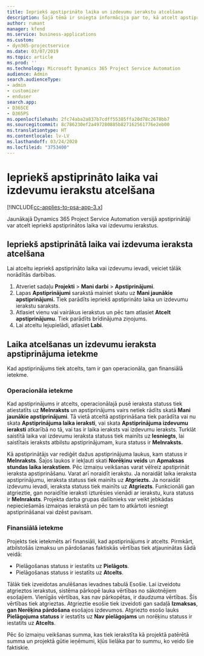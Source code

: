 ```yaml
---
title: Iepriekš apstiprināto laika un izdevumu ierakstu atcelšana
description: Šajā tēmā ir sniegta informācija par to, kā atcelt apstiprinātu projekta laiku un izmaksu darbību.
author: rumant
manager: kfend
ms.service: business-applications
ms.custom:
- dyn365-projectservice
ms.date: 03/07/2019
ms.topic: article
ms.prod: ''
ms.technology: Microsoft Dynamics 365 Project Service Automation
audience: Admin
search.audienceType:
- admin
- customizer
- enduser
search.app:
- D365CE
- D365PS
ms.openlocfilehash: 2fc74aba2a837b7cdff55385ffa20d78c2678bb7
ms.sourcegitcommit: 8c786230ef2a497280885b827162561776e2eb00
ms.translationtype: HT
ms.contentlocale: lv-LV
ms.lasthandoff: 03/24/2020
ms.locfileid: "3753400"
---
```

# <a name="cancel-previously-approved-time-or-expense-entries"></a>Iepriekš apstiprināto laika vai izdevumu ierakstu atcelšana

[!INCLUDE[cc-applies-to-psa-app-3.x](../includes/cc-applies-to-psa-app-3x.md)]

Jaunākajā Dynamics 365 Project Service Automation versijā apstiprinātāji var atcelt iepriekš apstiprinātos laika vai izdevumu ierakstus.

## <a name="cancel-a-previously-approved-time-or-expense-entry"></a>Iepriekš apstiprinātā laika vai izdevuma ieraksta atcelšana

Lai atceltu iepriekš apstiprināto laika vai izdevumu ievadi, veiciet tālāk norādītās darbības.

1. Atveriet sadaļu **Projekti** \> **Mani darbi** \> **Apstiprinājumi**.
2. Lapas **Apstiprinājumi** sarakstā mainiet skatu uz **Mani jaunākie apstiprinājumi.** Tiek parādīts iepriekš apstiprināto laika un izdevumu ierakstu saraksts.
3. Atlasiet vienu vai vairākus ierakstus un pēc tam atlasiet **Atcelt apstiprinājumu**. Tiek parādīts brīdinājuma ziņojums.
4. Lai atceltu lejupielādi, atlasiet **Labi**.

## <a name="understand-the-impact-of-canceling-a-time-or-expense-entry-approval"></a>Laika atcelšanas un izdevumu ieraksta apstiprinājuma ietekme

Kad apstiprinājums tiek atcelts, tam ir gan operacionāla, gan finansiālā ietekme.

### <a name="operational-impact"></a>Operacionāla ietekme

Kad apstiprinājums ir atcelts, operacionālajā pusē ieraksta statuss tiek atiestatīts uz **Melnraksts** un apstiprinājums vairs netiek rādīts skatā **Mani jaunākie apstiprinājumi**. Tā vietā atceltā apstiprināšana tiek parādīta vai nu skata **Apstiprinājuma laika ieraksti**, vai skata **Apstiprinājuma izdevumu ieraksti** atkarībā no tā, vai tas ir laika ieraksts vai izdevumu ieraksts. Turklāt saistītā laika vai izdevumu ieraksta statuss tiek mainīts uz **Iesniegts**, lai saistītais ieraksts atbilstu apstiprinājumam, kura statuss ir **Melnraksts.**

Kā apstiprinātājs var rediģēt dažus apstiprinājuma laukus, kam statuss ir **Melnraksts**. Šajos laukos ir iekļauti skati **Norēķinu veids** un **Apmaksas stundas laika ierakstiem**. Pēc izmaiņu veikšanas varat vēlreiz apstiprināt ieraksta apstiprināšanu. Varat arī noraidīt ierakstu. Ja noraidāt laika ieraksta apstiprinājumu, ieraksta statuss tiek mainīts uz **Atgriezts.** Ja noraidāt izdevumu ievadi, ieraksta statuss tiek mainīts uz **Atgriezts**. Funkcionāli gan atgrieztie, gan noraidītie ieraksti izturēsies vienādi ar ierakstu, kura statuss ir **Melnraksts**. Projekta darba grupas dalībnieks var veikt jebkādas nepieciešamās izmaiņas ierakstā un pēc tam to atkārtoti iesniegt apstiprināšanai vai dzēst pavisam.

### <a name="financial-impact"></a>Finansiālā ietekme

Projekts tiek ietekmēts arī finansiāli, kad apstiprinājums ir atcelts. Pirmkārt, atbilstošās izmaksu un pārdošanas faktiskās vērtības tiek atjauninātas šādā veidā:

- Pielāgošanas statuss ir iestatīts uz **Pielāgots**.
- Pielāgošanas statuss ir iestatīts uz **Atcelts**.

Tālāk tiek izveidotas anulēšanas ievadnes tabulā Esošie. Lai izveidotu atgrieztos ierakstus, sistēma pārkopē lauka vērtības no sākotnējiem esošajiem. Vienīgās vērtības, kas nav pārkopētas, ir daudzuma vērtības. Šīs vērtības tiek atgrieztas. Atgrieztie esošie tiek izveidoti gan sadaļā **Izmaksas**, **gan Nerēķina pārdošana** esošajos izdevumos. Atgriezto esošo lauks **Pielāgojuma statuss** ir iestatīts uz **Nav pielāgojams** un norēķinu statuss ir iestatīts uz **Atcelts**.

Pēc šo izmaiņu veikšanas summa, kas tiek ierakstīta kā projektā patērētā summa un projektā gūtie ieņēmumi, kļūs lielāka par to summu, ko veido šie faktiskie.
